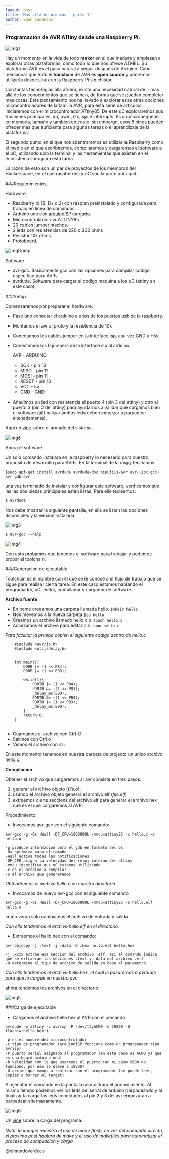 ```yaml
---
layout: post
title: "Mas allá de Arduino - parte 1"
author: Edén Candelas
---
```


### Programación de AVR ATtiny desde una Raspberry Pi.

![img1][completo]

Hay un momento en la vida de todo __maker__ en el que madura y empiezan a explorar otras plataformas,
como todo lo que nos ofrece ATMEL. Su plataforma AVR es el paso natural a seguir después de Arduino.
Cabe mencionar que todo el __toolchain__ de AVR es __open__ __source__ y podremos utilizarlo desde Linux
en la Raspberry Pi sin chistar.

<!--more-->

Con tantas tecnologías alla afuera,  existe una necesidad natural de ir mas allá de los conocimientos que se tienen, de forma que se puedan completar mas cosas.
Este pensamiento nos ha llevado a explorar esas otras opciones microcontroladores de la familia AVR, para esta serie de artículos iniciaremos con el microcontrolador ATtiny85.
De este uC exploraremos sus funciones principales: i/o, pwm, i2c, spi e interrupts. Es un micropequeño en memoria, tamaño y tambien en costo, sin embargo, esos 8 pines pueden ofrecer mas que suficiente para algunas tareas o el aprendizaje de la plataforma.

El segundo punto en el que nos adentraremos es utilizar la Raspberry como el medio en el que escribiremos, compilaremos y cargaremos el software a el uC, utilizando solo la terminal y las herramientas que existen en el ecosistema linux para esta tarea.

La razon de esto son un par de proyectos de los miembros del Hackerspace, en el que raspberries y uC son la parte principal.

###Requerimientos.

Hardware.

* Raspberry pi (B, B+ o 2) con raspian preinstalado y configurada para trabajo en linea de comandos.
* Arduino uno con [arduinoISP](http://arduino.cc/en/Tutorial/ArduinoISP) cargado. 
* Microcontrolador avr ATTINY85
* 20 cables jumper machos.
* 2 leds con resistencias de 220 o 330 ohms
* Resistor 10k ohms.
* Protoboard.

![imgComp][componentes]

Software

* avr-gcc. Basicamente gcc con las opciones para compilar codigo especifico para AVRs.
* avrdude. Software para cargar el codigo maquina a los uC (attiny en este caso).

###Setup.

Comenzaremos por preparar el hardware.

* Paso uno conectar el arduino a unos de los puertos usb de la raspberry.
* Montamos el avr al proto y la resistencia de 10k
* Conectamos los cables jumper en la interface isp, asu vez GND y +5v.
* Conectamos los 6 jumpers de la interface isp al arduino.

    AVR - ARDUINO
    * SCK 	- pin 13
    * MISO 	- pin 12
    * MOSI 	- pin 11
    * RESET	- pin 10
    * VCC 	- 5v
    * GND 	- GND

* Añadimos un led con resistencia el puerto 4 (pin 3 del attiny) y otro al puerto 3 (pin 2 del attiny) para ayudarnos a validar que cargamos bien el software (al finalizar ambos leds deben empezar a parpadear altenadamente).

Aquí un [vine](https://vine.co/v/OV1Qin7JTqr) sobre el armado del sistema.

![img6][armado]

Ahora el software.

Un solo comando instalara en la raspberry lo necesario para nuestro proposito de desarrollo para AVRs. 
En la terminal de la raspy tecleamos:

`$sudo apt-get install avrdude avrdude-doc binutils-avr avr-libc gcc-avr gdb-avr`

una vez terminado de instalar y configurar este software, verificamos que las las dos piezas principales esten listas.
Para ello tecleamos:

`$ avrdude`

Nos debe mostrar la siguiente pantalla, en ella se listan las opciones disponibles y la version instalada.

![img3][avrdude]

`$ avr-gcc --help`

![img4][avrgcc]

Con esto probamos que tenemos el software para trabajar y podemos probar el toolchain.

###Generacion de ejecutable.

Toolchain es el nombre con el que se le conoce a el flujo de trabajo que se sigue para realizar cierta tarea.
En este caso estamos hablando el programador, uC, editor, compilador y cargador de software.

**Archivo fuente**

* En home creeamos una carpeta llamada hello. `$mkdir hello`
* Nos movemos a la nueva carpeta `$cd hello`
* Creamos un archivo llamado hello.c `$ touch hello.c`
* Accesamos el archivo para editarlo `$ nano hello.c`
 
 
*Para facilitar la prueba copien el siguiente codigo dentro de hello.c*

```
    #include <avr/io.h>
    #include <util/delay.h>
    
    
    int main(){
        DDRB |= (1 << PB4);
        DDRB |= (1 << PB3);

        while(1){
            PORTB |= (1 << PB4);
            PORTB &= ~(1 << PB3);
            _delay_ms(500);
            PORTB &= ~(1 << PB4);
            PORTB |= (1 << PB3);
            _delay_ms(500);
        }
        return 0;
    }
    
```

* Guardamos el archivo con Ctrl-O 
* Salimos con Ctrl-x
* Vemos el archivo con `$ls`

En este momento tenemos en nuestra carpeta de projecto un unico archivo hello.c.

**Compilacion.**

Obtener el archivo que cargaremos al avr consiste en tres pasos. 

1. generar el archivo objeto (*file.o*).
2. usando el archivo objeto generar el archivo elf (*file.elf*)
3. extraemos cierts seccions del archivo elf para generar el archivo hex que es el que cargaremos al AVR.

Procedimiento:

* Invocamos avr-gcc con el siguiente comando:

`avr-gcc -g -Os -Wall -DF_CPU=1000000L -mmcu=attiny85 -c hello.c -o hello.o`

    -g produce informacion para el gdb en formato del os. 
    -Os optimiza para el tamaño
    -Wall activa todas las notificaciones
    -DF_CPU asigna la velocidad del reloj interno del attiny
    -mmcu identifica que uC estamos utilizando
    -c es el archivo a compilar
    -o el archivo que generaremos 

*Obtendremos el archivo hello.o en nuestro directorio*

* Invocamos de nuevo avr-gcc con el siguiente comando

`avr-gcc -g -Os -Wall -DF_CPU=1000000L -mmcu=attiny85 -o hello.elf hello.o`

como veran solo cambiamos el archivo de entrada y salida

*Con ello tendremos el archivo hello.elf en el directorio.*

* Extraemos el hello.hex con el comando:

`avr-objcopy -j .text -j .data -O ihex hello.elf hello.hex`

    -j .xxxx extrae esa seccion del archivo .elf, asi el comando indica que se extraeran las secciones .text y .data del archivo .elf
    -O determina el tipo de archivo de salida en base al parametro.

*Con ello tendremos el archivo hello.hex, el cual le pasaremos a avrdude para que lo cargue en nuestro avr.*

ahora tendemos los archivos en el directorio.

![img5][archivos]

###Carga de ejecutable

* Cargamos el archivo hello.hex al AVR con el comando

`avrdude -p attiny -c avrisp -P /dev/ttyACM0 -b 19200 -U flash:w:hello.hex:i`

    -p es el nombre del microcontrolador 
    -c tipo de programador (arduinoISP funciona como un programador tipo avrisp)
    -P puerto serial asignado al programador (en este caso es ACM0 ya que es una board arduino uno)
    -b velocidad con la que usaremos el puerto (en mi caso 9600 no funciono, por eso lo eleve a 19200)
    -U accion que vamos a realizar con el programador (se puede leer, copiar o borrar el target)

Al ejecutar el comando en la pantalla se mostrara el procedimiento. Al mismo tiempo podemos ver los leds del serial de arduino parpadeando y al finalizar la carga los leds conectados al pin 2 y 3 del avr empezaran a parpadear alternadamente.

![img6][carga]

Un [vine](https://vine.co/v/OV127Vlb9PL) sobre la carga del programa.

*Nota: la imagen muestra el uso de make flash, en vez del comando directo, el proximo post hablara de make y el uso de makefiles para automatizar el proceso de compilacion y carga*


@elmundoverdees

[componentes]: /assets/post_img/avr/componentes.png "componentes"
[completo]: /assets/post_img/avr/completo.jpg "completo"
[avrdude]: /assets/post_img/avr/avrdude.png "avrdude"
[avrgcc]: /assets/post_img/avr/avrgcc.png "avrgcc"
[archivos]: /assets/post_img/avr/archivos.png "archivos"
[carga]: /assets/post_img/avr/carga.png "carga"
[armado]: /assets/post_img/avr/armado.png "armado"
